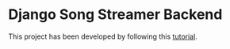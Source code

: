 # Django Song Streamer Backend

This project has been developed by following this [tutorial](https://glammingspace.blogspot.com/2020/08/lets-build-music-streaming-app-with.html).